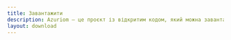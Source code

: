 ```yaml
---
title: Завантажити
description: Azuriom — це проєкт із відкритим кодом, який можна завантажити безкоштовно. Крім того, вихідний код доступний на GitHub.
layout: download
---
```


